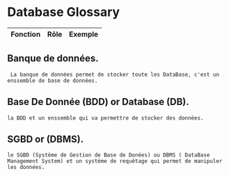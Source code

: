 # Database Glossary



| Fonction | Rôle | Exemple |
|:--------:|:----:|:-------:|

## Banque de données.
```
 La banque de données permet de stocker toute les DataBase, c'est un enssemble de base de données.
```
## Base De Donnée (BDD) or Database (DB).
```
la BDD et un enssemble qui va permettre de stocker des données.
```
## SGBD or (DBMS).
```
le SGBD (Système de Gestion de Base de Donées) ou DBMS ( DataBase Management System) et un système de requêtage qui permet de manipuler les données.
```
